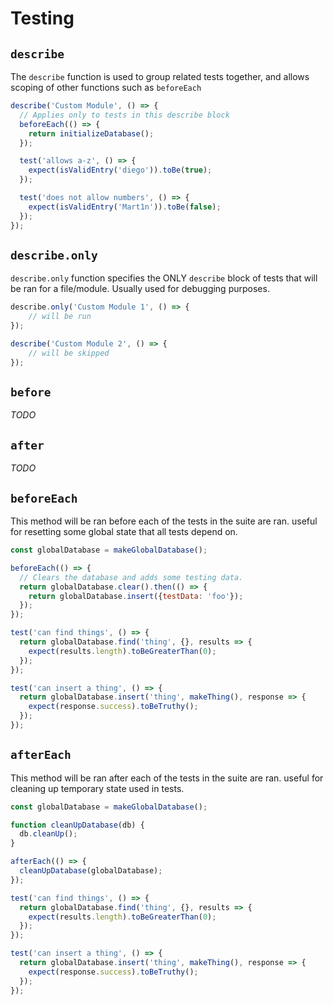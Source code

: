 # Testing

## `describe`
The `describe` function is used to group related tests together, and allows scoping of other functions such as `beforeEach`

``` js
describe('Custom Module', () => {
  // Applies only to tests in this describe block
  beforeEach(() => {
    return initializeDatabase();
  });

  test('allows a-z', () => {
    expect(isValidEntry('diego')).toBe(true);
  });

  test('does not allow numbers', () => {
    expect(isValidEntry('Mart1n')).toBe(false);
  });
});
```

## `describe.only`
`describe.only` function specifies the ONLY `describe` block of tests that will be ran for a file/module. Usually used for debugging purposes.
``` js
describe.only('Custom Module 1', () => {
    // will be run
});

describe('Custom Module 2', () => {
    // will be skipped
});
```

## `before`

_TODO_

## `after`
_TODO_

## `beforeEach`
This method will be ran before each of the tests in the suite are ran. useful for resetting some global state that all tests depend on.

``` js
const globalDatabase = makeGlobalDatabase();

beforeEach(() => {
  // Clears the database and adds some testing data.
  return globalDatabase.clear().then(() => {
    return globalDatabase.insert({testData: 'foo'});
  });
});

test('can find things', () => {
  return globalDatabase.find('thing', {}, results => {
    expect(results.length).toBeGreaterThan(0);
  });
});

test('can insert a thing', () => {
  return globalDatabase.insert('thing', makeThing(), response => {
    expect(response.success).toBeTruthy();
  });
});
```

## `afterEach`
This method will be ran after each of the tests in the suite are ran. useful for cleaning up temporary state used in tests.

``` js
const globalDatabase = makeGlobalDatabase();

function cleanUpDatabase(db) {
  db.cleanUp();
}

afterEach(() => {
  cleanUpDatabase(globalDatabase);
});

test('can find things', () => {
  return globalDatabase.find('thing', {}, results => {
    expect(results.length).toBeGreaterThan(0);
  });
});

test('can insert a thing', () => {
  return globalDatabase.insert('thing', makeThing(), response => {
    expect(response.success).toBeTruthy();
  });
});
```